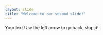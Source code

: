```yaml
---
layout: slide
title: "Welcome to our second slide!"
---
```

Your text
Use the left arrow to go back, stupid!
